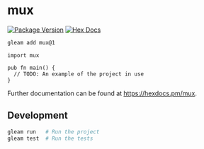# mux

[![Package Version](https://img.shields.io/hexpm/v/mux)](https://hex.pm/packages/mux)
[![Hex Docs](https://img.shields.io/badge/hex-docs-ffaff3)](https://hexdocs.pm/mux/)

```sh
gleam add mux@1
```
```gleam
import mux

pub fn main() {
  // TODO: An example of the project in use
}
```

Further documentation can be found at <https://hexdocs.pm/mux>.

## Development

```sh
gleam run   # Run the project
gleam test  # Run the tests
```
